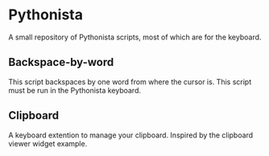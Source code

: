 # Pythonista
A small repository of Pythonista scripts, most of which are for the keyboard.

## Backspace-by-word

This script backspaces by one word from where the cursor is. This script must be run in the Pythonista keyboard.

## Clipboard

A keyboard extention to manage your clipboard. Inspired by the clipboard viewer widget example.

